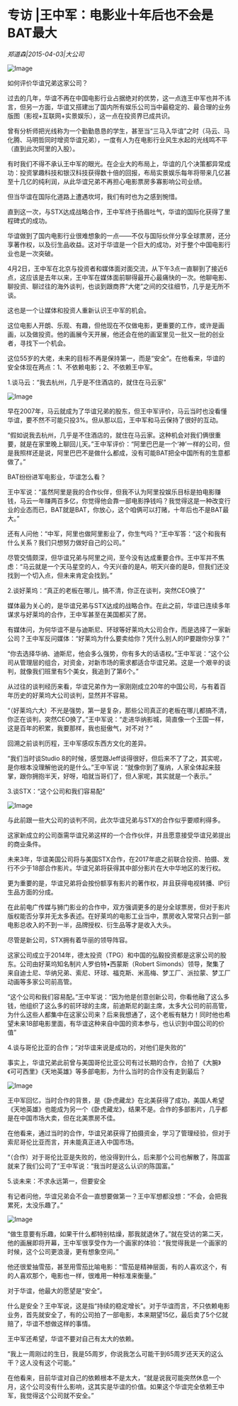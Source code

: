 # 专访 |王中军：电影业十年后也不会是BAT最大

*郑道森|2015-04-03|大公司*

![Image](http://si1.go2yd.com/get-image/0LSiJRR1LF2)

如何评价华谊兄弟这家公司？

过去的几年，华谊不再在中国电影行业占据绝对的优势，这一点连王中军也并不讳言，但另一方面，华谊又搭建出了国内所有娱乐公司当中最稳定的、最合理的业务版图（影视+互联网+实景娱乐），这一点在投资界已成共识。

曾有分析师把光线称为一个勤勤恳恳的学生，甚至当“三马入华谊”之时（马云、马化腾、马明哲同时增资华谊兄弟），一度有人为在电影行业风生水起的光线鸣不平（直到此次阿里的入股）。

有时我们不得不承认王中军的眼光。在企业大的布局上，华谊的几个决策都异常成功：投资掌趣科技和银汉科技获得数十倍的回报，布局实景娱乐每年将带来几亿甚至十几亿的纯利润，从此华谊兄弟不再担心电影票房多寡影响公司业绩。

但当华谊在国际化道路上遭遇坎坷，我们有时也为之感到惋惜。

直到这一次，与STX达成战略合作，王中军终于扬眉吐气，华谊的国际化获得了里程碑式的成功。

华谊做到了国内电影行业很难想象的一点——不仅与国际伙伴分享全球票房，还分享著作权，以及衍生品收益。这对于华谊是一个巨大的成功，对于整个中国电影行业也是一次突破。

4月2日，王中军在北京与投资者和媒体面对面交流，从下午3点一直聊到了接近6点，这应该是去年以来，王中军在媒体面前聊得最开心最痛快的一次。他聊电影、聊投资、聊过往的海外谈判，也谈到跟商界“大佬”之间的交往细节，几乎是无所不谈。

这也是一个让媒体和投资人重新认识王中军的机会。

这位电影人开朗、乐观、有趣，但他现在不仅做电影，更重要的工作，或许是画画，以及做投资。他的画展今天开展，他还会在他的画室里见一批又一批的创业者，寻找下一个机会。

这位55岁的大佬，未来的目标不再是保持第一，而是“安全”。在他看来，华谊的安全体现在两点：1、不依赖电影；2、不依赖王中军。

1.谈马云：“我去杭州，几乎是不住酒店的，就住在马云家”

![Image](http://si1.go2yd.com/get-image/0LSiJSkx6Dw)

早在2007年，马云就成为了华谊兄弟的股东，但王中军评价，马云当时也没看懂华谊，要不然不可能只投3%。但从那以后，王中军和马云保持了很好的互动。

“假如说我去杭州，几乎是不住酒店的，就住在马云家。这种机会对我们俩很重要，就是在家里晚上聊回儿天。”王中军评价：“阿里巴巴是一个‘神’一样的公司，但是我照样还是说，阿里巴巴不是做什么都成，没有可能BAT把全中国所有的生意都做了。”

BAT纷纷进军电影业，华谊怎么看？

王中军说：“虽然阿里是我的合作伙伴，但我不认为阿里投娱乐目标是拍电影赚钱，马云一年赚两百多亿，你觉得他会靠一部电影挣钱吗？我觉得这是一种改变行业的业态而已，BAT就是BAT，你放心，这个咱俩可以打赌，十年后也不是BAT最大。”

还有人问他：“中军，阿里也做阿里影业了，你生气吗？”王中军答：“这个和我有什么关系？我们只想努力做好自己的公司。”

尽管交情颇深，但华谊兄弟与阿里之间，至今没有达成重要合作。王中军并不焦虑：“马云就是一个天马星空的人，今天兴奋的是A，明天兴奋的是B，但我们还没找到一个切入点，但未来肯定会找到。”

2.谈好莱坞：“真正的老板在哪儿，搞不清，你正在谈判，突然CEO换了”

媒体最为关心的，是华谊兄弟与STX达成的战略合作。在此之前，华谊已连续多年谋求与好莱坞的合作，王中军甚至在美国都买了房。

有媒体问，为何华谊不是与迪斯尼、环球等好莱坞大公司合作，而是选择了一家新公司？王中军反问媒体：“好莱坞为什么要卖给你？凭什么别人的IP要跟你分享？”

“你去选择华纳、迪斯尼，他会多么强势，你有多大的话语权。”王中军说：“这个公司从管理层的组合，对资金，对新市场的需求都适合华谊兄弟。这是一个艰辛的谈判，就像我们班里有5个美女，我追到了第6个。”

从过往的谈判经历来看，华谊兄弟作为一家刚刚成立20年的中国公司，与有着百年历史的好莱坞大公司谈判，显然并不容易。

“（好莱坞六大）不光是强势，第一是复杂，那些公司真正的老板在哪儿都搞不清，你正在谈判，突然CEO换了。”王中军说：“走进华纳影城，简直像一个王国一样，这是百年的积累，我要那样，我也挺傲气，对不对？”

回溯之前谈判历程，王中军感叹东西方文化的差异。

“我们当时谈Studio 8的时候，感觉跟Jeff谈得很好，但后来不了了之，其实呢，是你根本没理解他说的是什么。”王中军说：“就像你到了戛纳，人家全体起来鼓掌，跟你拥抱半天，好呀，咱就当哥们了，但人家呢，其实就是一个表示。”

3.谈STX：“这个公司和我们容易配”

![Image](http://si1.go2yd.com/get-image/0LSiJWgoUnQ)

与此前跟一些大公司的谈判不同，此次华谊兄弟与STX的合作似乎要顺利得多。

这家新成立的公司亟需华谊兄弟这样的一个合作伙伴，并且愿意接受华谊兄弟提出的商业条件。

未来3年，华谊美国公司将与美国STX合作，在2017年底之前联合投资、拍摄、发行不少于18部合作影片。华谊兄弟将获得其中部分影片在大中华地区的发行权。

更为重要的是，华谊兄弟将会按份额享有影片的著作权，并且获得电视转播、IP衍生品方面的分成。

在此前电广传媒与狮门影业的合作中，双方强调更多的是分全球票房，但对于影片版权能否分享并无太多表述。在好莱坞的电影工业当中，票房收入常常只占到一部电影总收入的不到一半，品牌授权、衍生品等才是收入大头。

尽管是新公司，STX拥有着华丽的领导阵容。

这家公司成立于2014年，德太投资（TPG）和中国的弘毅投资都是这家公司的股东。公司由好莱坞知名制片人罗伯特•西蒙斯（Robert Simonds）领导，聚集了来自迪士尼、华纳兄弟、索尼、环球、福克斯、米高梅、梦工厂、派拉蒙、梦工厂动画等多家公司前高管。

“这个公司和我们容易配。”王中军说：“因为他是创意创新公司，你看他融了这么多钱，他组织了这么多的前环球的主席，前迪斯尼的副主席，太多大公司的前高管，为什么这些人都集中在这家公司来？后来我想通了，这个老板有魅力！同时他也希望未来18部电影里面，有华谊这种来自中国的资本参与，也认识到中国公司的价值”

4.谈与哥伦比亚的合作；“对华谊来说是成功的，对他们是失败的”

事实上，华谊兄弟此前曾与美国哥伦比亚公司有过长期的合作，合拍了《大腕》《可可西里》《天地英雄》等多部电影，为什么当时的合作没有走到最后？

![Image](http://si1.go2yd.com/get-image/0LSiJVXgQ2y)

王中军回忆，当时合作的背景，是《卧虎藏龙》在北美获得了成功，美国人希望《天地英雄》也能成为另一个《卧虎藏龙》，结果不是。合作的多部影片，几乎都是在中国市场大卖，但在北美票房不佳。

在他看来，通过当时的合作，华谊兄弟获得了拍摄资金，学习了管理经验，但对于索尼哥伦比亚而言，并未能真正进入中国市场。

“（合作）对于哥伦比亚是失败的，他没得到什么，后来那个公司也解散了，陈国富就来了我们公司了”王中军说：“我当时是这么认识的陈国富。”

5.谈未来：不求永远第一，但要安全

有记者问他，华谊兄弟会不会一直想要做第一？王中军想都没想：“不会，会把我累死，太没乐趣了。”

![Image](http://si1.go2yd.com/get-image/0LSiJTwLLM0)

“做生意要有乐趣，如果干什么都特别枯燥，那我就退休了。”就在受访的第二天，他的画展即将开幕，王中军很享受作为一个画家的体验：“我觉得我是一个画家的时候，这个公司更浪漫，更有想象空间。”

他还很爱抽雪茄，甚至用雪茄比喻电影：“雪茄是精神层面，有的人喜欢这个，有的人喜欢那个，电影也一样，很难用一种标准来衡量。”

对于华谊，他最大的愿望是“安全”。

什么是安全？王中军说，这是指“持续的稳定增长”。对于华谊而言，不只依赖电影业务，首先就安全了，有的公司拍了一部电影，本来期望15亿，最后卖了5个亿就赔了，华谊不想做这样的事情。

王中军还希望，华谊不要对自己有太大的依赖。

“我上一周刚过的生日，我是55周岁，你说我怎么可能干到65周岁还天天的这么干？这人没有这个可能。”

在他看来，目前华谊对自己的依赖根本不是太大，“就是说我可能突然休息一个月，这个公司没有什么影响，这其实是华谊的价值。如果这个华谊完全依赖王中军，我觉得这个公司就不安全。”

